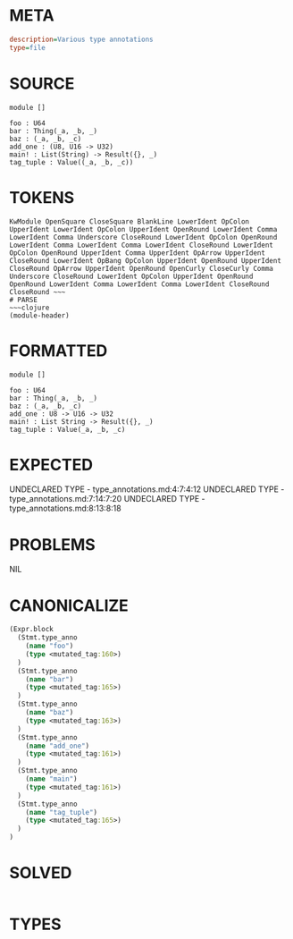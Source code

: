 # META
~~~ini
description=Various type annotations
type=file
~~~
# SOURCE
~~~roc
module []

foo : U64
bar : Thing(_a, _b, _)
baz : (_a, _b, _c)
add_one : (U8, U16 -> U32)
main! : List(String) -> Result({}, _)
tag_tuple : Value((_a, _b, _c))
~~~
# TOKENS
~~~text
KwModule OpenSquare CloseSquare BlankLine LowerIdent OpColon UpperIdent LowerIdent OpColon UpperIdent OpenRound LowerIdent Comma LowerIdent Comma Underscore CloseRound LowerIdent OpColon OpenRound LowerIdent Comma LowerIdent Comma LowerIdent CloseRound LowerIdent OpColon OpenRound UpperIdent Comma UpperIdent OpArrow UpperIdent CloseRound LowerIdent OpBang OpColon UpperIdent OpenRound UpperIdent CloseRound OpArrow UpperIdent OpenRound OpenCurly CloseCurly Comma Underscore CloseRound LowerIdent OpColon UpperIdent OpenRound OpenRound LowerIdent Comma LowerIdent Comma LowerIdent CloseRound CloseRound ~~~
# PARSE
~~~clojure
(module-header)
~~~
# FORMATTED
~~~roc
module []

foo : U64
bar : Thing(_a, _b, _)
baz : (_a, _b, _c)
add_one : U8 -> U16 -> U32
main! : List String -> Result({}, _)
tag_tuple : Value(_a, _b, _c)
~~~
# EXPECTED
UNDECLARED TYPE - type_annotations.md:4:7:4:12
UNDECLARED TYPE - type_annotations.md:7:14:7:20
UNDECLARED TYPE - type_annotations.md:8:13:8:18
# PROBLEMS
NIL
# CANONICALIZE
~~~clojure
(Expr.block
  (Stmt.type_anno
    (name "foo")
    (type <mutated_tag:160>)
  )
  (Stmt.type_anno
    (name "bar")
    (type <mutated_tag:165>)
  )
  (Stmt.type_anno
    (name "baz")
    (type <mutated_tag:163>)
  )
  (Stmt.type_anno
    (name "add_one")
    (type <mutated_tag:161>)
  )
  (Stmt.type_anno
    (name "main")
    (type <mutated_tag:161>)
  )
  (Stmt.type_anno
    (name "tag_tuple")
    (type <mutated_tag:165>)
  )
)
~~~
# SOLVED
~~~clojure
~~~
# TYPES
~~~roc
~~~
